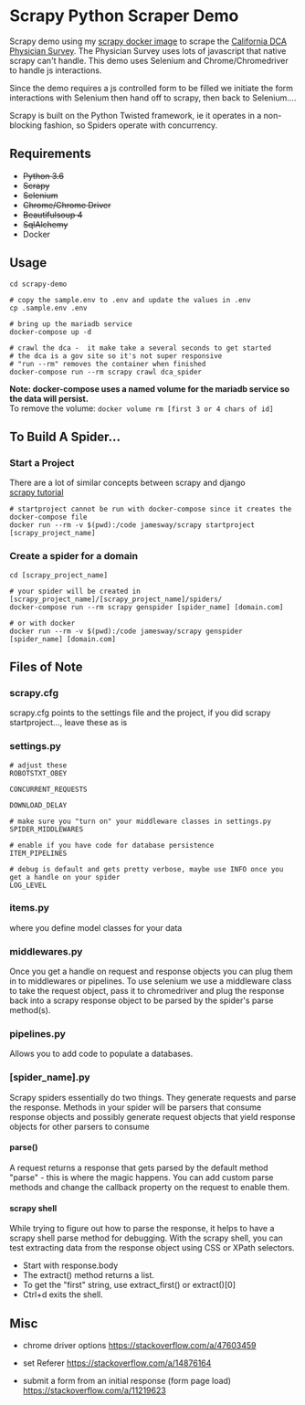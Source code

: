 # Scrapy Python Scraper Demo
Scrapy demo using my [scrapy docker image](https://hub.docker.com/r/jamesway/scrapy/) to scrape the [California DCA Physician Survey](https://search.dca.ca.gov/physicianSurvey).
The Physician Survey uses lots of javascript that native scrapy can't handle. This demo uses Selenium and Chrome/Chromedriver to handle js interactions.

Since the demo requires a js controlled form to be filled we initiate the form interactions with Selenium then hand off to scrapy, then back to Selenium....

Scrapy is built on the Python Twisted framework, ie it operates in a non-blocking fashion, so Spiders operate with concurrency.


## Requirements
- ~~Python 3.6~~
- ~~Scrapy~~
- ~~Selenium~~
- ~~Chrome/Chrome Driver~~
- ~~Beautifulsoup 4~~
- ~~SqlAlchemy~~
- Docker

## Usage
```
cd scrapy-demo

# copy the sample.env to .env and update the values in .env
cp .sample.env .env

# bring up the mariadb service
docker-compose up -d

# crawl the dca -  it make take a several seconds to get started
# the dca is a gov site so it's not super responsive
# "run --rm" removes the container when finished
docker-compose run --rm scrapy crawl dca_spider
```

**Note: docker-compose uses a named volume for the mariadb service so the data will persist.**  
To remove the volume: ```docker volume rm [first 3 or 4 chars of id]```

## To Build A Spider...

### Start a Project
There are a lot of similar concepts between scrapy and django  
[scrapy tutorial](https://docs.scrapy.org/en/latest/intro/tutorial.html)  

```
# startproject cannot be run with docker-compose since it creates the docker-compose file
docker run --rm -v $(pwd):/code jamesway/scrapy startproject [scrapy_project_name]
```

### Create a spider for a domain
```
cd [scrapy_project_name]

# your spider will be created in [scrapy_project_name]/[scrapy_project_name]/spiders/
docker-compose run --rm scrapy genspider [spider_name] [domain.com]

# or with docker
docker run --rm -v $(pwd):/code jamesway/scrapy genspider [spider_name] [domain.com]
```  

## Files of Note
### scrapy.cfg
scrapy.cfg points to the settings file and the project, if you did scrapy startproject..., leave these as is

### settings.py
```
# adjust these
ROBOTSTXT_OBEY

CONCURRENT_REQUESTS

DOWNLOAD_DELAY

# make sure you "turn on" your middleware classes in settings.py
SPIDER_MIDDLEWARES

# enable if you have code for database persistence
ITEM_PIPELINES

# debug is default and gets pretty verbose, maybe use INFO once you get a handle on your spider
LOG_LEVEL
```  

### items.py
where you define model classes for your data

### middlewares.py
Once you get a handle on request and response objects you can plug them in to middlewares or pipelines. To use selenium we use a middleware class to take the request object, pass it to chromedriver and plug the response back into a scrapy response object to be parsed by the spider's parse method(s).

### pipelines.py
Allows you to add code to populate a databases.

### [spider_name].py
Scrapy spiders essentially do two things. They generate requests and parse the response. Methods in your spider will be parsers that consume response objects and possibly generate request objects that yield response objects for other parsers to consume

#### parse()  
A request returns a response that gets parsed by the default method "parse" - this is where the magic happens. You can add custom parse methods and change the callback property on the request to enable them.  

#### scrapy shell  
While trying to figure out how to parse the response, it helps to have a scrapy shell parse method for debugging. With the scrapy shell, you can test extracting data from the response object using CSS or XPath selectors.
- Start with response.body
- The extract() method returns a list.
- To get the "first" string, use extract_first() or extract()[0]
- Ctrl+d exits the shell.

## Misc
- chrome driver options
https://stackoverflow.com/a/47603459

- set Referer
https://stackoverflow.com/a/14876164

- submit a form from an initial response (form page load)
https://stackoverflow.com/a/11219623
